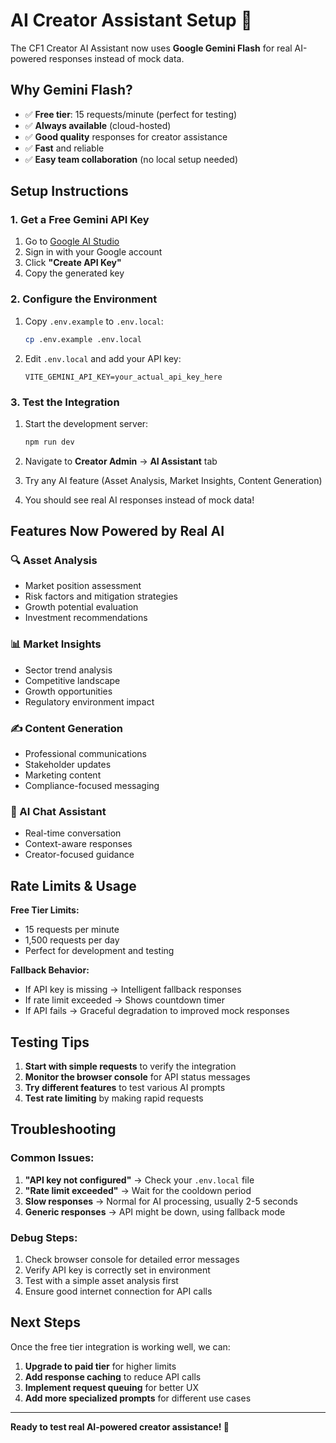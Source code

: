 # AI Creator Assistant Setup 🤖

The CF1 Creator AI Assistant now uses **Google Gemini Flash** for real AI-powered responses instead of mock data.

## Why Gemini Flash?
- ✅ **Free tier**: 15 requests/minute (perfect for testing)
- ✅ **Always available** (cloud-hosted)
- ✅ **Good quality** responses for creator assistance
- ✅ **Fast** and reliable
- ✅ **Easy team collaboration** (no local setup needed)

## Setup Instructions

### 1. Get a Free Gemini API Key
1. Go to [Google AI Studio](https://aistudio.google.com/app/apikey)
2. Sign in with your Google account
3. Click **"Create API Key"**
4. Copy the generated key

### 2. Configure the Environment
1. Copy `.env.example` to `.env.local`:
   ```bash
   cp .env.example .env.local
   ```

2. Edit `.env.local` and add your API key:
   ```env
   VITE_GEMINI_API_KEY=your_actual_api_key_here
   ```

### 3. Test the Integration
1. Start the development server:
   ```bash
   npm run dev
   ```

2. Navigate to **Creator Admin** → **AI Assistant** tab
3. Try any AI feature (Asset Analysis, Market Insights, Content Generation)
4. You should see real AI responses instead of mock data!

## Features Now Powered by Real AI

### 🔍 Asset Analysis
- Market position assessment
- Risk factors and mitigation strategies  
- Growth potential evaluation
- Investment recommendations

### 📊 Market Insights
- Sector trend analysis
- Competitive landscape
- Growth opportunities
- Regulatory environment impact

### ✍️ Content Generation
- Professional communications
- Stakeholder updates
- Marketing content
- Compliance-focused messaging

### 💬 AI Chat Assistant
- Real-time conversation
- Context-aware responses
- Creator-focused guidance

## Rate Limits & Usage

**Free Tier Limits:**
- 15 requests per minute
- 1,500 requests per day
- Perfect for development and testing

**Fallback Behavior:**
- If API key is missing → Intelligent fallback responses
- If rate limit exceeded → Shows countdown timer
- If API fails → Graceful degradation to improved mock responses

## Testing Tips

1. **Start with simple requests** to verify the integration
2. **Monitor the browser console** for API status messages
3. **Try different features** to test various AI prompts
4. **Test rate limiting** by making rapid requests

## Troubleshooting

### Common Issues:
1. **"API key not configured"** → Check your `.env.local` file
2. **"Rate limit exceeded"** → Wait for the cooldown period
3. **Slow responses** → Normal for AI processing, usually 2-5 seconds
4. **Generic responses** → API might be down, using fallback mode

### Debug Steps:
1. Check browser console for detailed error messages
2. Verify API key is correctly set in environment
3. Test with a simple asset analysis first
4. Ensure good internet connection for API calls

## Next Steps

Once the free tier integration is working well, we can:
1. **Upgrade to paid tier** for higher limits
2. **Add response caching** to reduce API calls
3. **Implement request queuing** for better UX
4. **Add more specialized prompts** for different use cases

---

**Ready to test real AI-powered creator assistance! 🚀**